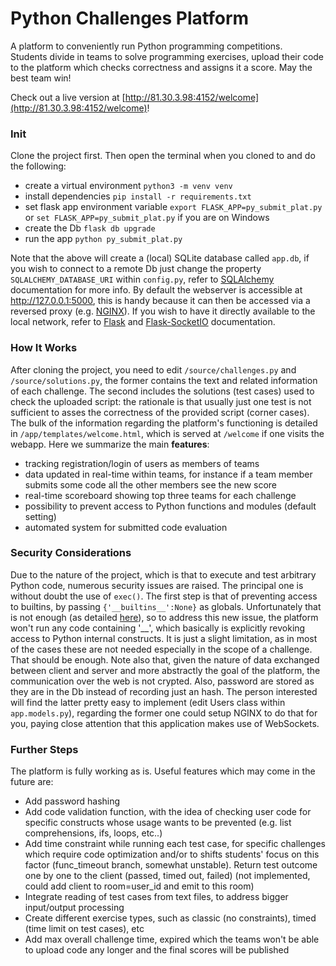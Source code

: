 # Python Challenges Platform

A platform to conveniently run Python programming competitions.  
Students divide in teams to solve programming exercises, upload their code to the platform which checks correctness and assigns it a score. May the best team win!

Check out a live version at [http://81.30.3.98:4152/welcome](http://81.30.3.98:4152/welcome)!



### Init
Clone the project first. Then open the terminal when you cloned to and do the following:
* create a virtual environment `python3 -m venv venv`
* install dependencies `pip install -r requirements.txt`
* set flask app environment variable `export FLASK_APP=py_submit_plat.py` or `set FLASK_APP=py_submit_plat.py` if you are on Windows
* create the Db `flask db upgrade`
* run the app `python py_submit_plat.py`

Note that the above will create a (local) SQLite database called `app.db`, if you wish to connect to a remote Db just change the property `SQLALCHEMY_DATABASE_URI` within `config.py`, refer to [SQLAlchemy](https://docs.sqlalchemy.org/en/13/) documentation for more info. 
By default the webserver is accessible at http://127.0.0.1:5000, this is handy because it can then be accessed via a reversed proxy (e.g. [NGINX](https://www.nginx.com/)). If you wish to have it directly available to the local network, refer to [Flask](http://flask.palletsprojects.com/en/1.1.x/) and [Flask-SocketIO](https://flask-socketio.readthedocs.io/en/latest/) documentation.

### How It Works

After cloning the project, you need to edit `/source/challenges.py` and `/source/solutions.py`, the former contains the text and related information of each challenge. The second includes the solutions (test cases) used to check the uploaded script: the rationale is that usually just one test is not sufficient to asses the correctness of the provided script (corner cases). The bulk of the information regarding the platform's functioning is detailed in `/app/templates/welcome.html`, which is served at `/welcome` if one visits the webapp. Here we summarize the main **features**:
* tracking registration/login of users as members of teams
* data updated in real-time within teams, for instance if a team member submits some code all the other members see the new score 
* real-time scoreboard showing top three teams for each challenge
* possibility to prevent access to Python functions and modules (default setting)
* automated system for submitted code evaluation 

### Security Considerations
Due to the nature of the project, which is that to execute and test arbitrary Python code, numerous security issues are raised. The principal one is without doubt the use of `exec()`. The first step is that of preventing access to builtins, by passing `{'__builtins__':None}` as globals. Unfortunately that is not enough (as detailed [here](https://nedbatchelder.com/blog/201206/eval_really_is_dangerous.html)), so to address this new issue, the platform won't run any code containing '__', which basically is explicitly revoking access to Python internal constructs. It is just a slight limitation, as in most of the cases these are not needed especially in the scope of a challenge. That should be enough. 
Note also that, given the nature of data exchanged between client and server and more abstractly the goal of the platform, the communication over the web is not crypted. Also, password are stored as they are in the Db instead of recording just an hash. The person interested will find the latter pretty easy to implement (edit Users class within `app.models.py`), regarding the former one could setup NGINX to do that for you, paying close attention that this application makes use of WebSockets.

### Further Steps
The platform is fully working as is. Useful features which may come in the future are:
* Add password hashing
* Add code validation function, with the idea of checking user code for specific constructs whose usage wants to be prevented (e.g. list comprehensions, ifs, loops, etc..)
* Add time constraint while running each test case, for specific challenges which require code optimization and/or to shifts students' focus on this factor (func_timeout branch, somewhat unstable). Return test outcome one by one to the client (passed, timed out, failed) (not implemented, could add client to room=user_id and emit to this room)
* Integrate reading of test cases from text files, to address bigger input/output processing 
* Create different exercise types, such as classic (no constraints), timed (time limit on test cases), etc
* Add max overall challenge time, expired which the teams won't be able to upload code any longer and the final scores will be published

